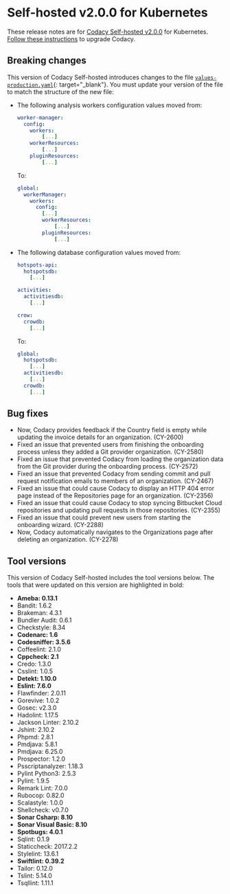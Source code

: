 # Self-hosted v2.0.0 for Kubernetes

These release notes are for [Codacy Self-hosted v2.0.0](https://github.com/codacy/chart/releases/tag/2.0.0) for Kubernetes. [Follow these instructions](https://docs.codacy.com/chart/maintenance/upgrade/) to upgrade Codacy.

## Breaking changes

This version of Codacy Self-hosted introduces changes to the file [`values-production.yaml`](/chart/values-files/values-production.yaml){: target="_blank"}. You must update your version of the file to match the structure of the new file:

-   The following analysis workers configuration values moved from:

    ```yaml
    worker-manager:
      config:
        workers:
            [...]
        workerResources:
            [...]
        pluginResources:
            [...]
    ```

    To:
    
    ```yaml
    global:
      workerManager:
        workers:
          config:
            [...]
            workerResources:
                [...]
            pluginResources:
                [...]
    ```

-   The following database configuration values moved from:

    ```yaml
    hotspots-api:
      hotspotsdb:
        [...]
    
    activities:
      activitiesdb:
        [...]
    
    crow:
      crowdb:
        [...]
    ```

    To:
    
    ```yaml
    global:
      hotspotsdb:
        [...]
      activitiesdb:
        [...]
      crowdb:
        [...]
    ```

## Bug fixes

-    Now, Codacy provides feedback if the Country field is empty while updating the invoice details for an organization. (CY-2600)
-    Fixed an issue that prevented users from finishing the onboarding process unless they added a Git provider organization. (CY-2580)
-    Fixed an issue that prevented Codacy from loading the organization data from the Git provider during the onboarding process. (CY-2572)
-    Fixed an issue that prevented Codacy from sending commit and pull request notification emails to members of an organization. (CY-2467)
-    Fixed an issue that could cause Codacy to display an HTTP 404 error page instead of the Repositories page for an organization. (CY-2356)
-    Fixed an issue that could cause Codacy to stop syncing Bitbucket Cloud repositories and updating pull requests in those repositories. (CY-2355)
-    Fixed an issue that could prevent new users from starting the onboarding wizard. (CY-2288)
-    Now, Codacy automatically navigates to the Organizations page after deleting an organization. (CY-2278)

## Tool versions

This version of Codacy Self-hosted includes the tool versions below. The tools that were updated on this version are highlighted in bold:

-   **Ameba: 0.13.1**
-   Bandit: 1.6.2
-   Brakeman: 4.3.1
-   Bundler Audit: 0.6.1
-   Checkstyle: 8.34
-   **Codenarc: 1.6**
-   **Codesniffer: 3.5.6**
-   Coffeelint: 2.1.0
-   **Cppcheck: 2.1**
-   Credo: 1.3.0
-   Csslint: 1.0.5
-   **Detekt: 1.10.0**
-   **Eslint: 7.6.0**
-   Flawfinder: 2.0.11
-   Gorevive: 1.0.2
-   Gosec: v2.3.0
-   Hadolint: 1.17.5
-   Jackson Linter: 2.10.2
-   Jshint: 2.10.2
-   Phpmd: 2.8.1
-   Pmdjava: 5.8.1
-   Pmdjava: 6.25.0
-   Prospector: 1.2.0
-   Psscriptanalyzer: 1.18.3
-   Pylint Python3: 2.5.3
-   Pylint: 1.9.5
-   Remark Lint: 7.0.0
-   Rubocop: 0.82.0
-   Scalastyle: 1.0.0
-   Shellcheck: v0.7.0
-   **Sonar Csharp: 8.10**
-   **Sonar Visual Basic: 8.10**
-   **Spotbugs: 4.0.1**
-   Sqlint: 0.1.9
-   Staticcheck: 2017.2.2
-   Stylelint: 13.6.1
-   **Swiftlint: 0.39.2**
-   Tailor: 0.12.0
-   Tslint: 5.14.0
-   Tsqllint: 1.11.1
